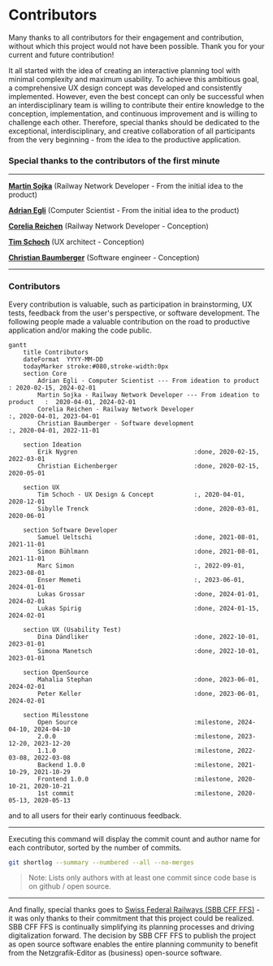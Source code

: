 # Contributors

Many thanks to all contributors for their engagement and contribution, without which this project
would not have been possible. Thank you for your current and future contribution!

It all started with the idea of creating an interactive planning tool with minimal complexity and
maximum usability. To achieve this ambitious goal, a comprehensive UX design concept was developed
and consistently implemented. However, even the best concept can only be successful when an
interdisciplinary team is willing to contribute their entire knowledge to the conception,
implementation, and continuous improvement and is willing to challenge each other. Therefore,
special thanks should be dedicated to the exceptional, interdisciplinary, and creative collaboration
of all participants from the very beginning - from the idea to the productive application.

### Special thanks to the contributors of the first minute

---

**[Martin Sojka](https://www.linkedin.com/in/martin-sojka-360229143)** (Railway Network Developer - From the initial idea to the product)

**[Adrian Egli](https://github.com/aiAdrian)** (Computer Scientist - From the initial idea to the product)

**[Corelia Reichen](https://www.linkedin.com/in/corelia-reichen-b4237227)** (Railway Network Developer - Conception)

**[Tim Schoch](https://timschoch.com/)** (UX architect - Conception)

**[Christian Baumberger](https://github.com/christianbaumberger)** (Software engineer - Conception)

---

### Contributors

Every contribution is valuable, such as participation in brainstorming, UX tests, feedback from the
user's perspective, or software development. The following people made a valuable contribution on
the road to productive application and/or making the code public.

```mermaid
gantt
    title Contributors
    dateFormat  YYYY-MM-DD
    todayMarker stroke:#080,stroke-width:0px
    section Core
        Adrian Egli - Computer Scientist --- From ideation to product           : 2020-02-15, 2024-02-01
        Martin Sojka - Railway Network Developer --- From ideation to product   :  2020-04-01, 2024-02-01
        Corelia Reichen - Railway Network Developer                             :, 2020-04-01, 2023-04-01
        Christian Baumberger - Software development                             :, 2020-04-01, 2022-11-01

    section Ideation
        Erik Nygren                                :done, 2020-02-15, 2022-03-01
        Christian Eichenberger                     :done, 2020-02-15, 2020-05-01

    section UX
        Tim Schoch - UX Design & Concept           :, 2020-04-01, 2020-12-01
        Sibylle Trenck                             :done, 2020-03-01, 2020-06-01

    section Software Developer
        Samuel Ueltschi                            :done, 2021-08-01, 2021-11-01
        Simon Bühlmann                             :done, 2021-08-01, 2021-11-01
        Marc Simon                                 :, 2022-09-01, 2023-08-01
        Enser Memeti                               :, 2023-06-01, 2024-01-01
        Lukas Grossar                              :done, 2024-01-01, 2024-02-01
        Lukas Spirig                               :done, 2024-01-15, 2024-02-01

    section UX (Usability Test)
        Dina Dändliker                             :done, 2022-10-01, 2023-01-01
        Simona Manetsch                            :done, 2022-10-01, 2023-01-01

    section OpenSource
        Mahalia Stephan                            :done, 2023-06-01, 2024-02-01
        Peter Keller                               :done, 2023-06-01, 2024-02-01

    section Milesstone
        Open Source                                :milestone, 2024-04-10, 2024-04-10
        2.0.0                                      :milestone, 2023-12-20, 2023-12-20
        1.1.0                                      :milestone, 2022-03-08, 2022-03-08
        Backend 1.0.0                              :milestone, 2021-10-29, 2021-10-29
        Frontend 1.0.0                             :milestone, 2020-10-21, 2020-10-21
        1st commit                                 :milestone, 2020-05-13, 2020-05-13
```

and to all users for their early continuous feedback.

---

Executing this command will display the commit count and author name for each contributor, sorted by
the number of commits.

```bash
git shortlog --summary --numbered --all --no-merges
```

> Note: Lists only authors with at least one commit since code base is on github / open source.

---

And finally, special thanks goes to [Swiss Federal Railways (SBB CFF FFS)](https://www.sbb.ch) - it
was only thanks to their commitment that this project could be realized. SBB CFF FFS is continually
simplifying its planning processes and driving digitalization forward. The decision by SBB CFF FFS
to publish the project as open source software enables the entire planning community to benefit from
the Netzgrafik-Editor as (business) open-source software.
